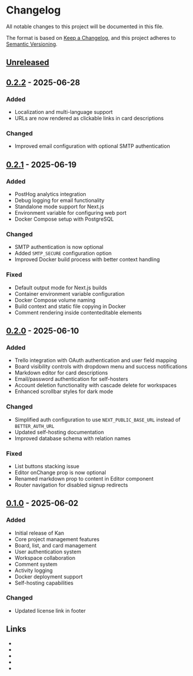 # Changelog

All notable changes to this project will be documented in this file.

The format is based on [Keep a Changelog](https://keepachangelog.com/en/1.0.0/),
and this project adheres to [Semantic Versioning](https://semver.org/spec/v2.0.0.html).

## [Unreleased]

## [0.2.2] - 2025-06-28

### Added

- Localization and multi-language support
- URLs are now rendered as clickable links in card descriptions

### Changed

- Improved email configuration with optional SMTP authentication

## [0.2.1] - 2025-06-19

### Added

- PostHog analytics integration
- Debug logging for email functionality
- Standalone mode support for Next.js
- Environment variable for configuring web port
- Docker Compose setup with PostgreSQL

### Changed

- SMTP authentication is now optional
- Added `SMTP_SECURE` configuration option
- Improved Docker build process with better context handling

### Fixed

- Default output mode for Next.js builds
- Container environment variable configuration
- Docker Compose volume naming
- Build context and static file copying in Docker
- Comment rendering inside contenteditable elements

## [0.2.0] - 2025-06-10

### Added

- Trello integration with OAuth authentication and user field mapping
- Board visibility controls with dropdown menu and success notifications
- Markdown editor for card descriptions
- Email/password authentication for self-hosters
- Account deletion functionality with cascade delete for workspaces
- Enhanced scrollbar styles for dark mode

### Changed

- Simplified auth configuration to use `NEXT_PUBLIC_BASE_URL` instead of `BETTER_AUTH_URL`
- Updated self-hosting documentation
- Improved database schema with relation names

### Fixed

- List buttons stacking issue
- Editor onChange prop is now optional
- Renamed markdown prop to content in Editor component
- Router navigation for disabled signup redirects

## [0.1.0] - 2025-06-02

### Added

- Initial release of Kan
- Core project management features
- Board, list, and card management
- User authentication system
- Workspace collaboration
- Comment system
- Activity logging
- Docker deployment support
- Self-hosting capabilities

### Changed

- Updated license link in footer

## Links

- [Unreleased]: https://github.com/kanbn/kan/compare/v0.2.2...HEAD
- [0.2.2]: https://github.com/kanbn/kan/compare/v0.2.1...v0.2.2
- [0.2.1]: https://github.com/kanbn/kan/compare/v0.2.0...v0.2.1
- [0.2.0]: https://github.com/kanbn/kan/compare/v0.1.0...v0.2.0
- [0.1.0]: https://github.com/kanbn/kan/releases/tag/v0.1.0
